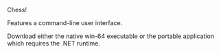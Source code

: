 Chess!

Features a command-line user interface. 

Download either the native win-64 executable 
or the portable application which requires the .NET runtime.

